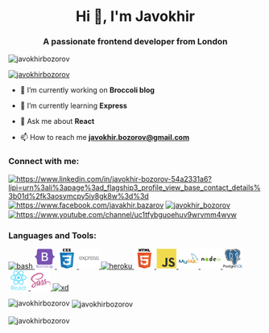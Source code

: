 <h1 align="center">Hi 👋, I'm Javokhir</h1>
<h3 align="center">A passionate frontend developer from London</h3>

<p align="left"> <img src="https://komarev.com/ghpvc/?username=javokhirbozorov&label=Profile%20views&color=0e75b6&style=flat" alt="javokhirbozorov" /> </p>

<p align="left"> <a href="https://github.com/ryo-ma/github-profile-trophy"><img src="https://github-profile-trophy.vercel.app/?username=javokhirbozorov" alt="javokhirbozorov" /></a> </p>

- 🔭 I’m currently working on **Broccoli blog**

- 🌱 I’m currently learning **Express**

- 💬 Ask me about **React**

- 📫 How to reach me **javokhir.bozorov@gmail.com**

<h3 align="left">Connect with me:</h3>
<p align="left">
<a href="https://linkedin.com/in/https://www.linkedin.com/in/javokhir-bozorov-54a2331a6?lipi=urn%3ali%3apage%3ad_flagship3_profile_view_base_contact_details%3b01d%2fk3aosymcpy5iy8gk8w%3d%3d" target="blank"><img align="center" src="https://raw.githubusercontent.com/rahuldkjain/github-profile-readme-generator/master/src/images/icons/Social/linked-in-alt.svg" alt="https://www.linkedin.com/in/javokhir-bozorov-54a2331a6?lipi=urn%3ali%3apage%3ad_flagship3_profile_view_base_contact_details%3b01d%2fk3aosymcpy5iy8gk8w%3d%3d" height="30" width="40" /></a>
<a href="https://fb.com/https://www.facebook.com/javakhir.bazarov" target="blank"><img align="center" src="https://raw.githubusercontent.com/rahuldkjain/github-profile-readme-generator/master/src/images/icons/Social/facebook.svg" alt="https://www.facebook.com/javakhir.bazarov" height="30" width="40" /></a>
<a href="https://instagram.com/javokhir_bozorov" target="blank"><img align="center" src="https://raw.githubusercontent.com/rahuldkjain/github-profile-readme-generator/master/src/images/icons/Social/instagram.svg" alt="javokhir_bozorov" height="30" width="40" /></a>
<a href="https://www.youtube.com/c/https://www.youtube.com/channel/uc1tfybguoehuv9wrvmm4wyw" target="blank"><img align="center" src="https://raw.githubusercontent.com/rahuldkjain/github-profile-readme-generator/master/src/images/icons/Social/youtube.svg" alt="https://www.youtube.com/channel/uc1tfybguoehuv9wrvmm4wyw" height="30" width="40" /></a>
</p>

<h3 align="left">Languages and Tools:</h3>
<p align="left"> <a href="https://www.gnu.org/software/bash/" target="_blank" rel="noreferrer"> <img src="https://www.vectorlogo.zone/logos/gnu_bash/gnu_bash-icon.svg" alt="bash" width="40" height="40"/> </a> <a href="https://getbootstrap.com" target="_blank" rel="noreferrer"> <img src="https://raw.githubusercontent.com/devicons/devicon/master/icons/bootstrap/bootstrap-plain-wordmark.svg" alt="bootstrap" width="40" height="40"/> </a> <a href="https://www.w3schools.com/css/" target="_blank" rel="noreferrer"> <img src="https://raw.githubusercontent.com/devicons/devicon/master/icons/css3/css3-original-wordmark.svg" alt="css3" width="40" height="40"/> </a> <a href="https://expressjs.com" target="_blank" rel="noreferrer"> <img src="https://raw.githubusercontent.com/devicons/devicon/master/icons/express/express-original-wordmark.svg" alt="express" width="40" height="40"/> </a> <a href="https://heroku.com" target="_blank" rel="noreferrer"> <img src="https://www.vectorlogo.zone/logos/heroku/heroku-icon.svg" alt="heroku" width="40" height="40"/> </a> <a href="https://www.w3.org/html/" target="_blank" rel="noreferrer"> <img src="https://raw.githubusercontent.com/devicons/devicon/master/icons/html5/html5-original-wordmark.svg" alt="html5" width="40" height="40"/> </a> <a href="https://developer.mozilla.org/en-US/docs/Web/JavaScript" target="_blank" rel="noreferrer"> <img src="https://raw.githubusercontent.com/devicons/devicon/master/icons/javascript/javascript-original.svg" alt="javascript" width="40" height="40"/> </a> <a href="https://www.mysql.com/" target="_blank" rel="noreferrer"> <img src="https://raw.githubusercontent.com/devicons/devicon/master/icons/mysql/mysql-original-wordmark.svg" alt="mysql" width="40" height="40"/> </a> <a href="https://nodejs.org" target="_blank" rel="noreferrer"> <img src="https://raw.githubusercontent.com/devicons/devicon/master/icons/nodejs/nodejs-original-wordmark.svg" alt="nodejs" width="40" height="40"/> </a> <a href="https://www.postgresql.org" target="_blank" rel="noreferrer"> <img src="https://raw.githubusercontent.com/devicons/devicon/master/icons/postgresql/postgresql-original-wordmark.svg" alt="postgresql" width="40" height="40"/> </a> <a href="https://reactjs.org/" target="_blank" rel="noreferrer"> <img src="https://raw.githubusercontent.com/devicons/devicon/master/icons/react/react-original-wordmark.svg" alt="react" width="40" height="40"/> </a> <a href="https://sass-lang.com" target="_blank" rel="noreferrer"> <img src="https://raw.githubusercontent.com/devicons/devicon/master/icons/sass/sass-original.svg" alt="sass" width="40" height="40"/> </a> <a href="https://www.adobe.com/products/xd.html" target="_blank" rel="noreferrer"> <img src="https://cdn.worldvectorlogo.com/logos/adobe-xd.svg" alt="xd" width="40" height="40"/> </a> </p>

<p><img align="left" src="https://github-readme-stats.vercel.app/api/top-langs?username=javokhirbozorov&show_icons=true&locale=en&layout=compact" alt="javokhirbozorov" /></p>

<p>&nbsp;<img align="center" src="https://github-readme-stats.vercel.app/api?username=javokhirbozorov&show_icons=true&locale=en" alt="javokhirbozorov" /></p>

<p><img align="center" src="https://github-readme-streak-stats.herokuapp.com/?user=javokhirbozorov&" alt="javokhirbozorov" /></p>

